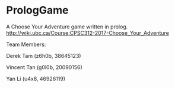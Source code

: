 # PrologGame
A Choose Your Adventure game written in prolog.
http://wiki.ubc.ca/Course:CPSC312-2017-Choose_Your_Adventure

Team Members:

Derek Tam (z6h0b, 38645123)

Vincent Tan (g0l0b, 20090156)

Yan Li (u4x8, 46926119)
